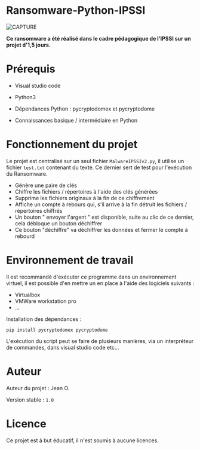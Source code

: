 # Ransomware-Python-IPSSI

![CAPTURE](https://zupimages.net/up/22/48/8coe.png)

**Ce ransomware a été réalisé dans le cadre pédagogique de l'IPSSI sur un projet d'1,5 jours.**

# Prérequis
- Visual studio code

- Python3

- Dépendances Python : pycryptodomex et pycryptodome

- Connaissances basique / intermédiaire en Python

# Fonctionnement du projet

Le projet est centralisé sur un seul fichier ```MalwareIPSSIv2.py```, il utilise un fichier ```test.txt``` contenant du texte. Ce dernier sert de test pour l'exécution du Ransomware.
  
- Génère une paire de clés
- Chiffre les fichiers / répertoires à l'aide des clés générées
- Supprime les fichiers originaux à la fin de ce chiffrement
- Affiche un compte à rebours qui, s'il arrive à la fin détruit les fichiers / répertoires chiffrés
- Un bouton " envoyer l'argent " est disponible, suite au clic de ce dernier, cela débloque un bouton déchiffrer
- Ce bouton "déchiffre" va déchiffrer les données et fermer le compte à rebourd

# Environnement de travail

Il est recommandé d'exécuter ce programme dans un environnement virtuel, il est possible d'en mettre un en place à l'aide des logiciels suivants : 
- Virtualbox
- VMWare workstation pro
- ...

Installation des dépendances :

```pip install pycryptodomex pycryptodome```

L'exécution du script peut se faire de plusieurs manières, via un interpréteur de commandes, dans visual studio code etc...

# Auteur

Auteur du projet : Jean O.

Version stable : ```1.0```

# Licence

Ce projet est à but éducatif, il n'est soumis à aucune licences.
